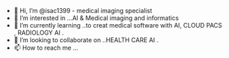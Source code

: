 - 👋 Hi, I’m @isac1399 - medical imaging specialist 
- 👀 I’m interested in ...AI & Medical imaging and informatics 
- 🌱 I’m currently learning ..to creat medical software with AI, CLOUD PACS , RADIOLOGY AI . 
- 💞️ I’m looking to collaborate on ..HEALTH CARE AI .
- 📫 How to reach me ...

<!---
isac1399/isac1399 is a ✨ special ✨ repository because its `README.md` (this file) appears on your GitHub profile.
You can click the Preview link to take a look at your changes.
--->

